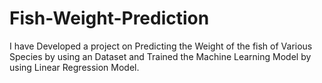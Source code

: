 # Fish-Weight-Prediction
I have Developed a project on Predicting the Weight of the fish of Various Species by using an Dataset and Trained the Machine Learning Model by using Linear Regression Model.
